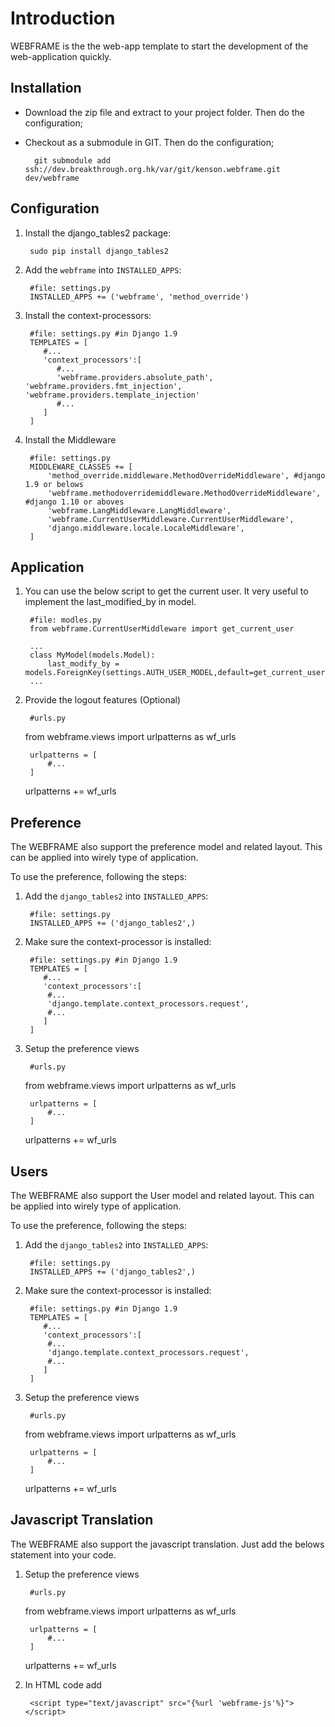 Introduction
=====
WEBFRAME is the the web-app template to start the development of the web-application quickly.


Installation
----
- Download the zip file and extract to your project folder. Then do the configuration;
- Checkout as a submodule in GIT. Then do the configuration;

		git submodule add ssh://dev.breakthrough.org.hk/var/git/kenson.webframe.git dev/webframe

Configuration
----
1. Install the django_tables2 package:

		sudo pip install django_tables2

2. Add the `webframe` into `INSTALLED_APPS`:

		#file: settings.py
		INSTALLED_APPS += ('webframe', 'method_override')

3. Install the context-processors:

		#file: settings.py #in Django 1.9
		TEMPLATES = [
		   #...
		   'context_processors':[
		      #...
		      'webframe.providers.absolute_path', 'webframe.providers.fmt_injection', 'webframe.providers.template_injection'
		      #...
		   ]
		]

4. Install the Middleware

		#file: settings.py
		MIDDLEWARE_CLASSES += [
			'method_override.middleware.MethodOverrideMiddleware', #django 1.9 or belows
			'webframe.methodoverridemiddleware.MethodOverrideMiddleware', #django 1.10 or aboves
			'webframe.LangMiddleware.LangMiddleware',
			'webframe.CurrentUserMiddleware.CurrentUserMiddleware',
			'django.middleware.locale.LocaleMiddleware',
		]

Application
----
1. You can use the below script to get the current user. It very useful to implement the last_modified_by in model.

		#file: modles.py
		from webframe.CurrentUserMiddleware import get_current_user

		...
		class MyModel(models.Model):
			last_modify_by = models.ForeignKey(settings.AUTH_USER_MODEL,default=get_current_user)
		...

2. Provide the logout features (Optional)

		#urls.py
      from webframe.views import urlpatterns as wf_urls

		urlpatterns = [
			#...
		]
      urlpatterns += wf_urls

Preference
----
The WEBFRAME also support the preference model and related layout. This can be applied into wirely type of application.

To use the preference, following the steps:

1. Add the `django_tables2` into `INSTALLED_APPS`:

		#file: settings.py
		INSTALLED_APPS += ('django_tables2',)

2. Make sure the context-processor is installed:

		#file: settings.py #in Django 1.9
		TEMPLATES = [
		   #...
		   'context_processors':[
		   	#...
			'django.template.context_processors.request',
			#...
		   ]
		]

3. Setup the preference views

		#urls.py
      from webframe.views import urlpatterns as wf_urls

		urlpatterns = [
			#...
		]
      urlpatterns += wf_urls


Users
----
The WEBFRAME also support the User model and related layout. This can be applied into wirely type of application.

To use the preference, following the steps:

1. Add the `django_tables2` into `INSTALLED_APPS`:

		#file: settings.py
		INSTALLED_APPS += ('django_tables2',)

2. Make sure the context-processor is installed:

		#file: settings.py #in Django 1.9
		TEMPLATES = [
		   #...
		   'context_processors':[
		   	#...
			'django.template.context_processors.request',
			#...
		   ]
		]

3. Setup the preference views

		#urls.py
      from webframe.views import urlpatterns as wf_urls

		urlpatterns = [
			#...
		]
      urlpatterns += wf_urls

Javascript Translation
----
The WEBFRAME also support the javascript translation. Just add the belows statement into your code.
1. Setup the preference views

		#urls.py
      from webframe.views import urlpatterns as wf_urls

		urlpatterns = [
			#...
		]
      urlpatterns += wf_urls

2. In HTML code add

		<script type="text/javascript" src="{%url 'webframe-js'%}"></script>


